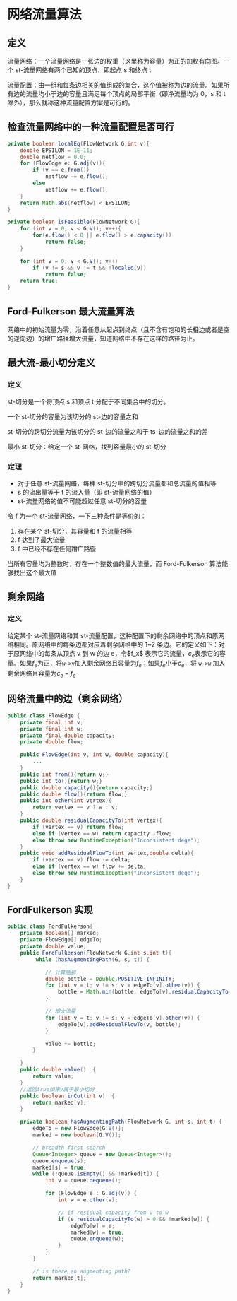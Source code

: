 # 网络流量算法


## 定义

流量网络：一个流量网络是一张边的权重（这里称为容量）为正的加权有向图。一个 st-流量网络有两个已知的顶点，即起点 s 和终点 t

流量配置：由一组和每条边相关的值组成的集合，这个值被称为边的流量。如果所有边的流量均小于边的容量且满足每个顶点的局部平衡（即净流量均为 0，s 和 t 除外），那么就称这种流量配置方案是可行的。

## 检查流量网络中的一种流量配置是否可行

```java
private boolean localEq(FlowNetwork G,int v){
    double EPSILON = 1E-11;
    double netflow = 0.0;
    for (FlowEdge e: G.adj(v)){
        if (v == e.from())
            netflow -= e.flow();
        else
            netflow += e.flow();
    }
    return Math.abs(netflow) < EPSILON;
}

private boolean isFeasible(FlowNetwork G){
    for (int v = 0; v < G.V(); v++){
        for(e.flow() < 0 || e.flow() > e.capacity())
            return false;
    }

    for (int v = 0; v < G.V(); v++)
        if (v != s && v != t && !localEq(v))
            return false;
    return true;
}
```

## Ford-Fulkerson 最大流量算法

网络中的初始流量为零，沿着任意从起点到终点（且不含有饱和的长相边或者是空的逆向边）的增广路径增大流量，知道网络中不存在这样的路径为止。

## 最大流-最小切分定义

### 定义

st-切分是一个将顶点 s 和顶点 t 分配于不同集合中的切分。

一个 st-切分的容量为该切分的 st-边的容量之和

st-切分的跨切分流量为该切分的 st-边的流量之和于 ts-边的流量之和的差

最小 st-切分：给定一个 st-网络，找到容量最小的 st-切分

### 定理

-   对于任意 st-流量网络，每种 st-切分中的跨切分流量都和总流量的值相等
-   s 的流出量等于 t 的流入量（即 st-流量网络的值）
-   st-流量网络的值不可能超过任意 st-切分的容量

令 f 为一个 st-流量网络，一下三种条件是等价的：

1. 存在某个 st-切分，其容量和 f 的流量相等
2. f 达到了最大流量
3. f 中已经不存在任何蹭广路径

当所有容量均为整数时，存在一个整数值的最大流量，而 Ford-Fulkerson 算法能够找出这个最大值

## 剩余网络

### 定义

给定某个 st-流量网络和其 st-流量配置，这种配置下的剩余网络中的顶点和原网络相同。原网络中的每条边都对应着剩余网络中的 1~2 条边。它的定义如下：对于原网络中的每条从顶点 v 到 w 的边 e，令\$f_x\$ 表示它的流量，$c_e$表示它的容量。如果$f_e$为正，将`w->v`加入剩余网络且容量为$f_e$；如果$f_e$小于$c_e$，将 `w->w` 加入剩余网络且容量为$c_e-f_e$

## 网络流量中的边（剩余网络）

```java
public class FlowEdge {
    private final int v;
    private final int w;
    private final double capacity;
    private double flow;

    public FlowEdge(int v, int w, double capacity){
        ...
    }
    public int from(){return v;}
    public int to(){return w;}
    public double capacity(){return capacity;}
    public double flow(){return flow;}
    public int other(int vertex){
        return vertex == v ? w : v;
    }
    public double residualCapacityTo(int vertex){
        if (vertex == v) return flow;
        else if (vertex == w) return capacity -flow;
        else throw new RuntimeException("Inconsistent dege");
    }
    public void addResidualFlowTo(int vertex,double delta){
        if (vertex == v) flow -= delta;
        else if (vertex == w) flow += delta;
        else throw new RuntimeException("Inconsistent dege");
    }
}
```

## FordFulkerson 实现

```java
public class FordFulkerson{
    private boolean[] marked;
    private FlowEdge[] edgeTo;
    private double value;
    public FordFulkerson(FlowNetwork G,int s,int t){
         while (hasAugmentingPath(G, s, t)) {

            // 计算瓶颈
            double bottle = Double.POSITIVE_INFINITY;
            for (int v = t; v != s; v = edgeTo[v].other(v)) {
                bottle = Math.min(bottle, edgeTo[v].residualCapacityTo(v));
            }

            // 增大流量
            for (int v = t; v != s; v = edgeTo[v].other(v)) {
                edgeTo[v].addResidualFlowTo(v, bottle);
            }

            value += bottle;
        }

    }
    public double value()  {
        return value;
    }
    //返回true如果v属于最小切分
    public boolean inCut(int v)  {
        return marked[v];
    }

    private boolean hasAugmentingPath(FlowNetwork G, int s, int t) {
        edgeTo = new FlowEdge[G.V()];
        marked = new boolean[G.V()];

        // breadth-first search
        Queue<Integer> queue = new Queue<Integer>();
        queue.enqueue(s);
        marked[s] = true;
        while (!queue.isEmpty() && !marked[t]) {
            int v = queue.dequeue();

            for (FlowEdge e : G.adj(v)) {
                int w = e.other(v);

                // if residual capacity from v to w
                if (e.residualCapacityTo(w) > 0 && !marked[w]) {
                    edgeTo[w] = e;
                    marked[w] = true;
                    queue.enqueue(w);
                }
            }
        }

        // is there an augmenting path?
        return marked[t];
    }
}
```

